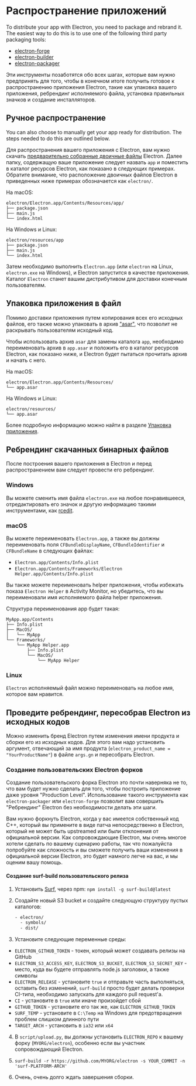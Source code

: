# Распространение приложений

To distribute your app with Electron, you need to package and rebrand it. The easiest way to do this is to use one of the following third party packaging tools:

* [electron-forge](https://github.com/electron-userland/electron-forge)
* [electron-builder](https://github.com/electron-userland/electron-builder)
* [electron-packager](https://github.com/electron/electron-packager)

Эти инструменты позаботятся обо всех шагах, которые вам нужно предпринять для того, чтобы в конечном итоге получить готовое к распространению приложения Electron, такие как упаковка вашего приложения, ребрендинг исполняемого файла, установка правильных значков и создание инсталляторов.

## Ручное распространение
You can also choose to manually get your app ready for distribution. The steps needed to do this are outlined below.

Для распространения вашего приложения с Electron, вам нужно скачать [предварительно собранные двоичные файлы](https://github.com/electron/electron/releases) Electron. Далее папку, содержащую ваше приложение следует назвать `app` и поместить в каталог ресурсов Electron, как показано в следующих примерах. Обратите внимание, что расположение двоичных файлов Electron в приведенных ниже примерах обозначается как `electron/`.

На macOS:

```plaintext
electron/Electron.app/Contents/Resources/app/
├── package.json
├── main.js
└── index.html
```

На Windows и Linux:

```plaintext
electron/resources/app
├── package.json
├── main.js
└── index.html
```

Затем необходимо выполнить `Electron.app` (или `electron` на Linux, `electron.exe` на Windows), и Electron запустится в качестве приложения. Каталог `Electron` станет вашим дистрибутивом для доставки конечным пользователям.

## Упаковка приложения в файл

Помимо доставки приложения путем копирования всех его исходных файлов, его также можно упаковать в архив ["asar"](https://github.com/electron/asar), что позволит не раскрывать пользователям исходный код.

Чтобы использовать архив `asar` для замены каталога `app`, необходимо переименовать архив в `app.asar` и положить его в каталог ресурсов Electron, как показано ниже, и Electron будет пытаться прочитать архив и начать с него.

На macOS:

```plaintext
electron/Electron.app/Contents/Resources/
└── app.asar
```

На Windows и Linux:

```plaintext
electron/resources/
└── app.asar
```

Более подробную информацию можно найти в разделе [Упаковка приложения](application-packaging.md).

## Ребрендинг скачанных бинарных файлов

После построения вашего приложения в Electron и перед распространением вам следует провести его ребрендинг.

### Windows

Вы можете сменить имя файла `electron.exe` на любое понравившееся, отредактировать его значок и другую информацию такими инструментами, как [rcedit](https://github.com/electron/rcedit).

### macOS

Вы можете переименовать `Electron.app`, а также вы должны переименовать поля `CFBundleDisplayName`, `CFBundleIdentifier` и `CFBundleName` в следующих файлах:

* `Electron.app/Contents/Info.plist`
* `Electron.app/Contents/Frameworks/Electron Helper.app/Contents/Info.plist`

Вы также можете переименовать helper приложения, чтобы избежать показа `Electron Helper` в Activity Monitor, но убедитесь, что вы переименовали имя исполняемого файла helper приложения.

Структура переименования app будет такая:

```plaintext
MyApp.app/Contents
├── Info.plist
├── MacOS/
│   └── MyApp
└── Frameworks/
    └── MyApp Helper.app
        ├── Info.plist
        └── MacOS/
            └── MyApp Helper
```

### Linux

`Electron` исполняемый файл можно переименовать на любое имя, которое вам нравится.

## Проведите ребрендинг, пересобрав Electron из исходных кодов

Можно изменить бренд Electron путем изменения имени продукта и сборки его из исходных кодов. Для этого вам надо установить аргумент, отвечающий за имя продукта (`electron_product_name = "YourProductName"`) в файле `args.gn` и пересобрать Electron.

### Создание пользовательских Electron форков

Создание пользовательского форка Electron это почти наверняка не то, что вам будет нужно сделать для того, чтобы построить приложение даже уровня "Production Level". Использование такого инструмента как `electron-packager` или `electron-forge` позволит вам совершить "Ребрендинг" Electron без необходимости делать эти шаги.

Вам нужно форкнуть Electron, когда у вас имеется собственный код C++, который вы примените в виде патча непосредственно в Electron, который не может быть upstreamed или были отклонения от официальной версии. Как сопровождающие Electron, мы очень многое хотели сделать по вашему сценарию работы, так что пожалуйста попробуйте как сложность и вы сможете получить ваши изменения в официальной версии Electron, это будет намного легче на вас, и мы оценим вашу помощь.

#### Создание surf-build пользовательского релиза

1. Установить [Surf](https://github.com/surf-build/surf), через npm: `npm install -g surf-build@latest`

2. Создайте новый S3 bucket и создайте следующую структуру пустых каталогов:

    ```sh
    - electron/
      - symbols/
      - dist/
    ```

3. Установите следующие переменные среды:

  * `ELECTRON_GITHUB_TOKEN` - токен, который может создавать релизы на GitHub
  * `ELECTRON_S3_ACCESS_KEY`, `ELECTRON_S3_BUCKET`, `ELECTRON_S3_SECRET_KEY` - место, куда вы будете отправлять node.js заголовки, а также символы
  * `ELECTRON_RELEASE` - установите `true` и отправьте часть выполняться, оставить без изменений, `surf-build` просто будет делать проверки CI-типа, необходимо запускать для каждого pull request'а.
  * `CI` - установите в `true` или иначе произойдет сбой
  * `GITHUB_TOKEN` - установите его так же, как `ELECTRON_GITHUB_TOKEN`
  * `SURF_TEMP` - установите в `C:\Temp` на Windows для предотвращения проблем слишком длинного пути
  * `TARGET_ARCH` - установить в `ia32` или `x64`

4. В `script/upload.py`, вы _должны_ установить `ELECTRON_REPO` к вашему форку (`MYORG/electron`), особенно если вы участник сопровождающий Electron.

5. `surf-build -r https://github.com/MYORG/electron -s YOUR_COMMIT -n 'surf-PLATFORM-ARCH'`

6. Очень, очень долго ждать завершения сборки.

